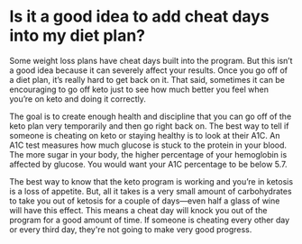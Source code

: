 # Is it a good idea to add cheat days into my diet plan?

Some weight loss plans have cheat days built into the program. But this isn’t a good idea because it can severely affect your results. Once you go off of a diet plan, it’s really hard to get back on it. That said, sometimes it can be encouraging to go off keto just to see how much better you feel when you’re on keto and doing it correctly.

The goal is to create enough health and discipline that you can go off of the keto plan very temporarily and then go right back on. The best way to tell if someone is cheating on keto or staying healthy is to look at their A1C. An A1C test measures how much glucose is stuck to the protein in your blood. The more sugar in your body, the higher percentage of your hemoglobin is affected by glucose. You would want your A1C percentage to be below 5.7.

The best way to know that the keto program is working and you’re in ketosis is a loss of appetite. But, all it takes is a very small amount of carbohydrates to take you out of ketosis for a couple of days—even half a glass of wine will have this effect. This means a cheat day will knock you out of the program for a good amount of time. If someone is cheating every other day or every third day, they're not going to make very good progress.